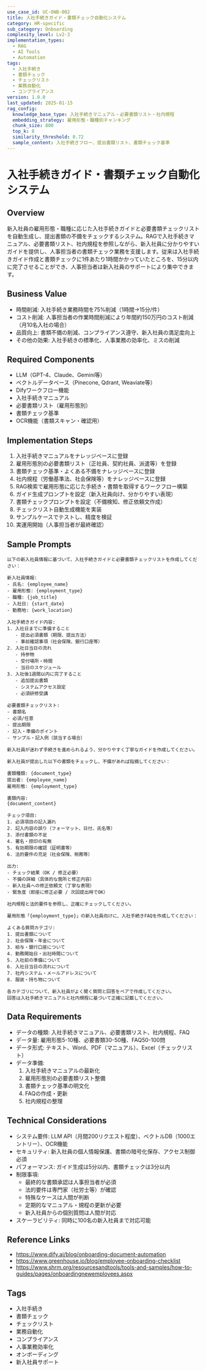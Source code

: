 ```yaml
---
use_case_id: UC-ONB-002
title: 入社手続きガイド・書類チェック自動化システム
category: HR-specific
sub_category: Onboarding
complexity_level: Lv2-3
implementation_types:
  - RAG
  - AI Tools
  - Automation
tags:
  - 入社手続き
  - 書類チェック
  - チェックリスト
  - 業務自動化
  - コンプライアンス
version: 1.0.0
last_updated: 2025-01-15
rag_config:
  knowledge_base_type: 入社手続きマニュアル・必要書類リスト・社内規程
  embedding_strategy: 雇用形態・職種別チャンキング
  chunk_size: 800
  top_k: 8
  similarity_threshold: 0.72
  sample_content: 入社手続きフロー、提出書類リスト、書類チェック基準
---
```


# 入社手続きガイド・書類チェック自動化システム

## Overview

新入社員の雇用形態・職種に応じた入社手続きガイドと必要書類チェックリストを自動生成し、提出書類の不備をチェックするシステム。RAGで入社手続きマニュアル、必要書類リスト、社内規程を参照しながら、新入社員に分かりやすいガイドを提供し、人事担当者の書類チェック業務を支援します。従来は入社手続きガイド作成と書類チェックに1件あたり1時間かかっていたところを、15分以内に完了させることができ、人事担当者は新入社員のサポートにより集中できます。

## Business Value

- 時間削減: 入社手続き業務時間を75%削減（1時間→15分/件）
- コスト削減: 人事担当者の作業時間削減により年間約150万円のコスト削減（月10名入社の場合）
- 品質向上: 書類不備の削減、コンプライアンス遵守、新入社員の満足度向上
- その他の効果: 入社手続きの標準化、人事業務の効率化、ミスの削減

## Required Components

- LLM（GPT-4、Claude、Gemini等）
- ベクトルデータベース（Pinecone, Qdrant, Weaviate等）
- Difyワークフロー機能
- 入社手続きマニュアル
- 必要書類リスト（雇用形態別）
- 書類チェック基準
- OCR機能（書類スキャン・確認用）

## Implementation Steps

1. 入社手続きマニュアルをナレッジベースに登録
2. 雇用形態別の必要書類リスト（正社員、契約社員、派遣等）を登録
3. 書類チェック基準・よくある不備をナレッジベースに登録
4. 社内規程（労働基準法、社会保険等）をナレッジベースに登録
5. RAG検索で雇用形態に応じた手続き・書類を取得するワークフロー構築
6. ガイド生成プロンプトを設定（新入社員向け、分かりやすい表現）
7. 書類チェックプロンプトを設定（不備検知、修正依頼文作成）
8. チェックリスト自動生成機能を実装
9. サンプルケースでテストし、精度を検証
10. 実運用開始（人事担当者が最終確認）

## Sample Prompts

```
以下の新入社員情報に基づいて、入社手続きガイドと必要書類チェックリストを作成してください：

新入社員情報:
- 氏名: {employee_name}
- 雇用形態: {employment_type}
- 職種: {job_title}
- 入社日: {start_date}
- 勤務地: {work_location}

入社手続きガイド内容:
1. 入社日までに準備すること
   - 提出必須書類（期限、提出方法）
   - 事前確認事項（社会保険、銀行口座等）
2. 入社日当日の流れ
   - 持参物
   - 受付場所・時間
   - 当日のスケジュール
3. 入社後1週間以内に完了すること
   - 追加提出書類
   - システムアクセス設定
   - 必須研修受講

必要書類チェックリスト:
- 書類名
- 必須/任意
- 提出期限
- 記入・準備のポイント
- サンプル・記入例（該当する場合）

新入社員が迷わず手続きを進められるよう、分かりやすく丁寧なガイドを作成してください。
```

```
新入社員が提出した以下の書類をチェックし、不備があれば指摘してください：

書類種類: {document_type}
提出者: {employee_name}
雇用形態: {employment_type}

書類内容:
{document_content}

チェック項目:
1. 必須項目の記入漏れ
2. 記入内容の誤り（フォーマット、日付、氏名等）
3. 添付書類の不足
4. 署名・捺印の有無
5. 有効期限の確認（証明書等）
6. 法的要件の充足（社会保険、税務等）

出力:
- チェック結果（OK / 修正必要）
- 不備の詳細（具体的な箇所と修正内容）
- 新入社員への修正依頼文（丁寧な表現）
- 緊急度（即座に修正必要 / 次回提出時でOK）

社内規程と法的要件を参照し、正確にチェックしてください。
```

```
雇用形態「{employment_type}」の新入社員向けに、入社手続きFAQを作成してください：

よくある質問カテゴリ:
1. 提出書類について
2. 社会保険・年金について
3. 給与・銀行口座について
4. 勤務開始日・出社時間について
5. 入社前の準備について
6. 入社日当日の流れについて
7. 社内システム・メールアドレスについて
8. 服装・持ち物について

各カテゴリについて、新入社員がよく聞く質問と回答をペアで作成してください。
回答は入社手続きマニュアルと社内規程に基づいて正確に記載してください。
```

## Data Requirements

- データの種類: 入社手続きマニュアル、必要書類リスト、社内規程、FAQ
- データ量: 雇用形態5-10種、必要書類30-50種、FAQ50-100問
- データ形式: テキスト、Word、PDF（マニュアル）、Excel（チェックリスト）
- データ準備:
  1. 入社手続きマニュアルの最新化
  2. 雇用形態別の必要書類リスト整備
  3. 書類チェック基準の明文化
  4. FAQの作成・更新
  5. 社内規程の整理

## Technical Considerations

- システム要件: LLM API（月間200リクエスト程度）、ベクトルDB（1000エントリー）、OCR機能
- セキュリティ: 新入社員の個人情報保護、書類の暗号化保存、アクセス制御必須
- パフォーマンス: ガイド生成は5分以内、書類チェックは3分以内
- 制限事項:
  - 最終的な書類承認は人事担当者が必須
  - 法的要件は専門家（社労士等）が確認
  - 特殊なケースは人間が判断
  - 定期的なマニュアル・規程の更新が必要
  - 新入社員からの個別質問は人間が対応
- スケーラビリティ: 同時に100名の新入社員まで対応可能

## Reference Links

- https://www.dify.ai/blog/onboarding-document-automation
- https://www.greenhouse.io/blog/employee-onboarding-checklist
- https://www.shrm.org/resourcesandtools/tools-and-samples/how-to-guides/pages/onboardingnewemployees.aspx

## Tags

- 入社手続き
- 書類チェック
- チェックリスト
- 業務自動化
- コンプライアンス
- 人事業務効率化
- オンボーディング
- 新入社員サポート
